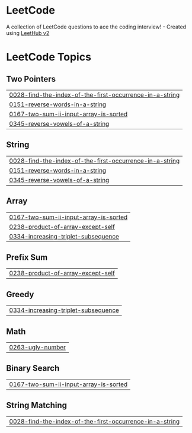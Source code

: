 # LeetCode
A collection of LeetCode questions to ace the coding interview! - Created using [LeetHub v2](https://github.com/arunbhardwaj/LeetHub-2.0)

<!---LeetCode Topics Start-->
# LeetCode Topics
## Two Pointers
|  |
| ------- |
| [0028-find-the-index-of-the-first-occurrence-in-a-string](https://github.com/MishaelDavid/LeetCode/tree/master/0028-find-the-index-of-the-first-occurrence-in-a-string) |
| [0151-reverse-words-in-a-string](https://github.com/MishaelDavid/LeetCode/tree/master/0151-reverse-words-in-a-string) |
| [0167-two-sum-ii-input-array-is-sorted](https://github.com/MishaelDavid/LeetCode/tree/master/0167-two-sum-ii-input-array-is-sorted) |
| [0345-reverse-vowels-of-a-string](https://github.com/MishaelDavid/LeetCode/tree/master/0345-reverse-vowels-of-a-string) |
## String
|  |
| ------- |
| [0028-find-the-index-of-the-first-occurrence-in-a-string](https://github.com/MishaelDavid/LeetCode/tree/master/0028-find-the-index-of-the-first-occurrence-in-a-string) |
| [0151-reverse-words-in-a-string](https://github.com/MishaelDavid/LeetCode/tree/master/0151-reverse-words-in-a-string) |
| [0345-reverse-vowels-of-a-string](https://github.com/MishaelDavid/LeetCode/tree/master/0345-reverse-vowels-of-a-string) |
## Array
|  |
| ------- |
| [0167-two-sum-ii-input-array-is-sorted](https://github.com/MishaelDavid/LeetCode/tree/master/0167-two-sum-ii-input-array-is-sorted) |
| [0238-product-of-array-except-self](https://github.com/MishaelDavid/LeetCode/tree/master/0238-product-of-array-except-self) |
| [0334-increasing-triplet-subsequence](https://github.com/MishaelDavid/LeetCode/tree/master/0334-increasing-triplet-subsequence) |
## Prefix Sum
|  |
| ------- |
| [0238-product-of-array-except-self](https://github.com/MishaelDavid/LeetCode/tree/master/0238-product-of-array-except-self) |
## Greedy
|  |
| ------- |
| [0334-increasing-triplet-subsequence](https://github.com/MishaelDavid/LeetCode/tree/master/0334-increasing-triplet-subsequence) |
## Math
|  |
| ------- |
| [0263-ugly-number](https://github.com/MishaelDavid/LeetCode/tree/master/0263-ugly-number) |
## Binary Search
|  |
| ------- |
| [0167-two-sum-ii-input-array-is-sorted](https://github.com/MishaelDavid/LeetCode/tree/master/0167-two-sum-ii-input-array-is-sorted) |
## String Matching
|  |
| ------- |
| [0028-find-the-index-of-the-first-occurrence-in-a-string](https://github.com/MishaelDavid/LeetCode/tree/master/0028-find-the-index-of-the-first-occurrence-in-a-string) |
<!---LeetCode Topics End-->